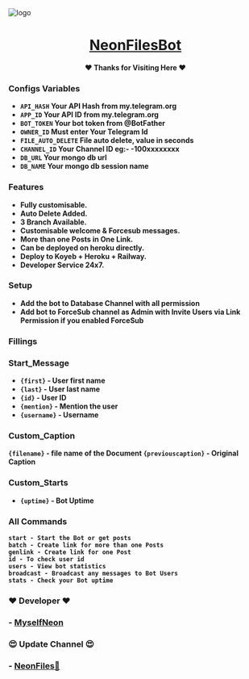 <img src="https://graph.org/file/fe58c0dd73fd11569080e-0552a3f675c58f6381.jpg" alt="logo" target="/blank">

<h1 align="center">
 <b><a href="https://t.me/NeonFilesBot" target="/blank"> NeonFilesBot </a></>
</h1>

<p align="center">❤️ Thanks for Visiting Here ❤️</p>


### Configs Variables

* `API_HASH` Your API Hash from my.telegram.org
* `APP_ID` Your API ID from my.telegram.org
* `BOT_TOKEN` Your bot token from @BotFather
* `OWNER_ID` Must enter Your Telegram Id
* `FILE_AUTO_DELETE` File auto delete, value in seconds
* `CHANNEL_ID` Your Channel ID eg:- -100xxxxxxxx
* `DB_URL` Your mongo db url
* `DB_NAME` Your mongo db session name

### Features
- Fully customisable.
- Auto Delete Added.
- 3 Branch Available.
- Customisable welcome & Forcesub messages.
- More than one Posts in One Link.
- Can be deployed on heroku directly.
- Deploy to Koyeb + Heroku + Railway.
- Developer Service 24x7.


### Setup

- Add the bot to Database Channel with all permission
- Add bot to ForceSub channel as Admin with Invite Users via Link Permission if you enabled ForceSub


### Fillings
### Start_Message

* `{first}` - User first name
* `{last}` - User last name
* `{id}` - User ID
* `{mention}` - Mention the user
* `{username}` - Username

### Custom_Caption

 `{filename}` - file name of the Document
 `{previouscaption}` - Original Caption

### Custom_Starts

* `{uptime}` - Bot Uptime


### All Commands

```
start - Start the Bot or get posts
batch - Create link for more than one Posts
genlink - Create link for one Post
id - To check user id
users - View bot statistics
broadcast - Broadcast any messages to Bot Users
stats - Check your Bot uptime
```



### ❤️ Developer ❤️
### - [MyselfNeon](https://github.com/MyselfNeon)

### 😍 Update Channel 😍
### - [ NeonFiles🌷 ](https://t.me/neonfiles)
